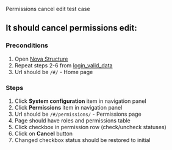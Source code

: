 Permissions cancel edit test case

## It should cancel permissions edit:

### Preconditions

1. Open [Nova Structure]()
2. Repeat steps 2-6 from [login_valid_data](login_valid_data.md)
3. Url should be `/#/` - Home page

### Steps

1. Click **System configuration** item in navigation panel
2. Click **Permissions** item in navigation panel
3. Url should be `/#/permissions/` - Permissions page
4. Page should have roles and permissions table
5. Click checkbox in permission row (check/uncheck statuses)
6. Click on **Cancel** button
7. Changed checkbox status should be restored to initial